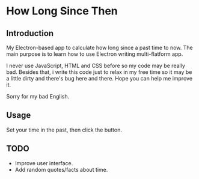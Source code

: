 # How Long Since Then
## Introduction
My Electron-based app to calculate how long since a past time to now. The main purpose is to learn how to use Electron writing multi-flatform app.

I never use JavaScript, HTML and CSS before so my code may be really bad. Besides that, i write this code just to relax in my free time so it may be a little dirty and there's bug here and there. Hope you can help me improve it.

Sorry for my bad English.

## Usage
Set your time in the past, then click the button.

## TODO
* Improve user interface.
* Add random quotes/facts about time.